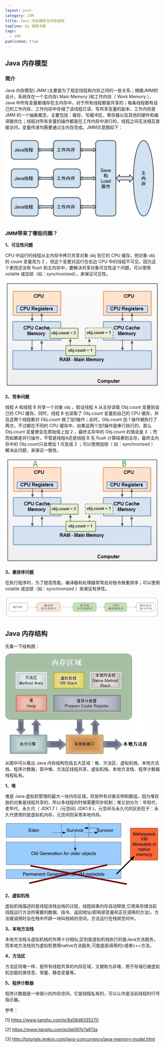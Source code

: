 ```yaml
---
layout: post
category: JVM
title: Java 内存模型与内存结构
tagline: by 城南书客
tags: 
  - JVM
published: true
---
```

## Java 内存模型

### 简介
Java 内存模型( JMM )主要是为了规定线程和内存之间的一些关系；根据JMM的设计，系统存在一个主内存( Main Memory )和工作内存（ Work Memory ），Java 中所有变量都储存在主内存中，对于所有线程都是共享的；每条线程都有自己的工作内存，工作内存中存储了该线程已读、写共享变量的副本，工作内存是 JMM 的一个抽象概念，主要包括：缓存，写缓冲区，寄存器以及其他的硬件和编译器优化；线程对所有变量的操作都是在工作内存中进行的，线程之间无法相互直接访问，变量传递均需要通过主内存完成。JMM示意图如下：

<!-- more -->

![](/assets/images/articles/jmm1.png)

### JMM带来了哪些问题？

**1、可见性问题**

CPU 中运行的线程从主内存中拷贝共享对象 obj 到它的 CPU 缓存，把对象 obj 的 count 变量改为 2 ，但这个变更对运行在右边 CPU 中的线程不可见，因为这个更改还没有 flush 到主内存中，要解决共享对象可见性这个问题，可以使用 volatile 或加锁（如：synchronized），来保证可见性。

![](/assets/images/articles/jmm2.png)

**2、竞争问题**

线程 A 和线程 B 共享一个对象 obj ，假设线程 A 从主存读取 Obj.count 变量到自己的 CPU 缓存，同时，线程 B 也读取了 Obj.count 变量到自己的 CPU 缓存，并且这两个线程都对 Obj.count 做了加1操作；此时，Obj.count 加 1 操作被执行了两次，不过都在不同的 CPU 缓存中，如果这两个加1操作是串行执行的，那么Obj.count 变量便会在原始值上加 2 ，最终主存中的 Obj.count 的值会是 3 ；然而如果是并行操作，不管是线程A还是线程 B 先 flush 计算结果到主存，最终主内存中的 Obj.count只会增加 1 次变成 2 ；可以使用加锁（ 如：synchronized ） 解决此问题，来保证一致性。

![](/assets/images/articles/jmm3.png)

**3、重排序问题**

在执行程序时，为了提高性能，编译器和处理器常常会对指令做重排序；可以使用 volatile 或加锁（如：synchronized ）来保证有序性。

![](/assets/images/articles/jmm4.png)

## Java 内存结构

先看一下结构图：

![](/assets/images/articles/jmm5.png)

从图中可以看出 Java 内存结构包括五大区域：堆、方法区、虚拟机栈、本地方法栈、程序计数器，其中堆、方法区线程共享，虚拟机栈、本地方法栈、程序计数器线程私有。

**1、堆**

堆是 Java 虚拟机管理的最大一块内存区域，存放所有对象实例和数组，因为堆存放的对象是线程共享的，所以多线程的时候需要同步机制；堆又划分为：年轻代、老年代、永久代（ JDK1.7 ）/元空间( JDK1.8 )，元空间与永久代的区别在于：永久代使用的是虚拟机内存，元空间则采用本地内存。

![](/assets/images/articles/jmm6.png)

**2、虚拟机栈**

虚拟机栈描述的是线程进栈出栈的过程，线程结束内存自动释放,它用来存储当前线程运行方法所需要的数据、指令、返回地址(即局部变量和正在调用的方法)，方法被调用时会在栈中开辟一块叫栈帧的空间，方法运行在栈帧空间中。

**3、本地方法栈**

本地方法栈与虚拟机栈的作用十分相似,区别是虚拟机栈执行的是Java方法服务，而本地方法栈则为虚拟机使用native方法服务,可能底层调用的c或者c++方法。

**4、方法区**

方法区同堆一样，是所有线程共享的内存区域，又被称为非堆，用于存储已被虚拟机加载的类信息、常量、静态变量等。

**5、程序计数器**

程序计数器是一块很小的内存空间，它是线程私有的，可以认作是当前线程的行号指示器。

 
参考：

[1] https://www.jianshu.com/p/8a58d8335270

[2] https://www.jianshu.com/p/de097e7a813a

[3] http://tutorials.jenkov.com/java-concurrency/java-memory-model.html
